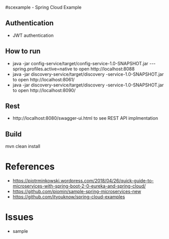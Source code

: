 #scexample - Spring Cloud Example

## Authentication
* JWT authentication

## How to run
* java -jar config-service/target/config-service-1.0-SNAPSHOT.jar ---spring.profiles.active=native to open http://localhost:8088
* java -jar discovery-service/target/discovery -service-1.0-SNAPSHOT.jar to open http://localhost:8061/
* java -jar discovery-service/target/discovery -service-1.0-SNAPSHOT.jar to open http://localhost:8090/

## Rest
* http://localhost:8080/swagger-ui.html to see REST API implmentation

## Build
mvn clean install

# References
* https://piotrminkowski.wordpress.com/2018/04/26/quick-guide-to-microservices-with-spring-boot-2-0-eureka-and-spring-cloud/
* https://github.com/piomin/sample-spring-microservices-new
* https://github.com/ityouknow/spring-cloud-examples

# Issues
* sample
